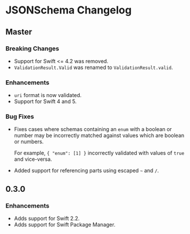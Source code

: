 # JSONSchema Changelog

## Master

### Breaking Changes

- Support for Swift <= 4.2 was removed.
- `ValidationResult.Valid` was renamed to `ValidationResult.valid`.

### Enhancements

- `uri` format is now validated.
- Support for Swift 4 and 5.

### Bug Fixes

- Fixes cases where schemas containing an `enum` with a boolean or number may
  be incorrectly matched against values which are boolean or numbers.

  For example, `{ "enum": [1] }` incorrectly validated with values of `true`
  and vice-versa.

- Added support for referencing parts using escaped `~` and `/`.

## 0.3.0

### Enhancements

- Adds support for Swift 2.2.
- Adds support for Swift Package Manager.
